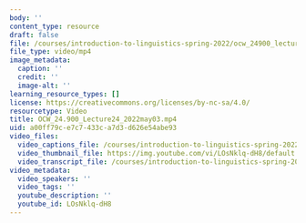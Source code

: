 ```yaml
---
body: ''
content_type: resource
draft: false
file: /courses/introduction-to-linguistics-spring-2022/ocw_24900_lecture24_2022may03_360p_16_9.mp4
file_type: video/mp4
image_metadata:
  caption: ''
  credit: ''
  image-alt: ''
learning_resource_types: []
license: https://creativecommons.org/licenses/by-nc-sa/4.0/
resourcetype: Video
title: OCW_24.900_Lecture24_2022may03.mp4
uid: a00ff79c-e7c7-433c-a7d3-d626e54abe93
video_files:
  video_captions_file: /courses/introduction-to-linguistics-spring-2022-spring-2022/1DbBdWkispOb6VReTZ7KCoYhQ3gTO1_6C_transcript.webvtt
  video_thumbnail_file: https://img.youtube.com/vi/LOsNklq-dH8/default.jpg
  video_transcript_file: /courses/introduction-to-linguistics-spring-2022-spring-2022/1DbBdWkispOb6VReTZ7KCoYhQ3gTO1_6C_transcript.pdf
video_metadata:
  video_speakers: ''
  video_tags: ''
  youtube_description: ''
  youtube_id: LOsNklq-dH8
---
```

